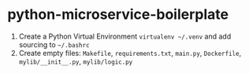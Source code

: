 # python-microservice-boilerplate

1. Create a Python Virtual Environment `virtualenv ~/.venv` and add sourcing to `~/.bashrc`
2. Create empty files: `Makefile`, `requirements.txt`, `main.py`, `Dockerfile`, `mylib/__init__.py`, `mylib/logic.py`
